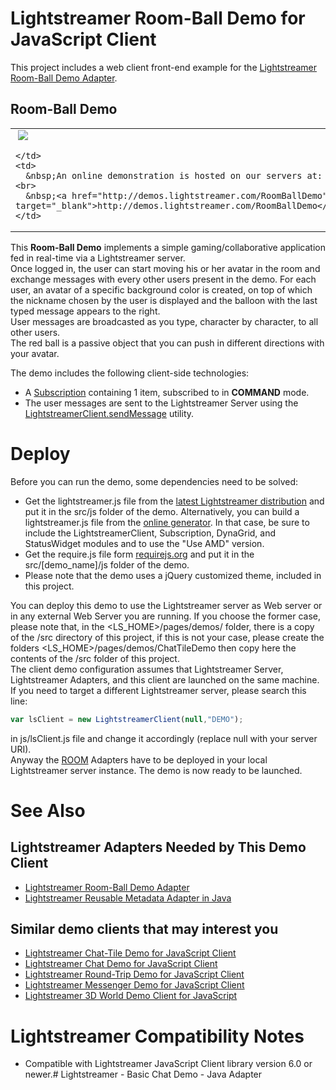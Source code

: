 # Lightstreamer Room-Ball Demo for JavaScript Client #

This project includes a web client front-end example for the [Lightstreamer Room-Ball Demo Adapter]().

## Room-Ball Demo ##

<table>
  <tr>
    <td style="text-align: left">
      &nbsp;<a href="http://demos.lightstreamer.com/RoomBallDemo" target="_blank"><img src="screen.png"></a>&nbsp;
      
    </td>
    <td>
      &nbsp;An online demonstration is hosted on our servers at:<br>
      &nbsp;<a href="http://demos.lightstreamer.com/RoomBallDemo" target="_blank">http://demos.lightstreamer.com/RoomBallDemo</a>
    </td>
  </tr>
</table>

This <b>Room-Ball Demo</b> implements a simple gaming/collaborative application fed in real-time via a Lightstreamer server.<br>
Once logged in, the user can start moving his or her avatar in the room and exchange messages with every other users present in the demo. For each user, an avatar of a specific background color is created, on top of which the nickname chosen by the user is displayed and the balloon with the last typed message appears to the right.<br>
User messages are broadcasted as you type, character by character, to all other users.<br>
The red ball is a passive object that you can push in different directions with your avatar.<br>

The demo includes the following client-side technologies:
* A [Subscription](http://www.lightstreamer.com/docs/client_javascript_uni_api/Subscription.html) containing 1 item, subscribed to in <b>COMMAND</b> mode.
* The user messages are sent to the Lightstreamer Server using the [LightstreamerClient.sendMessage](http://www.lightstreamer.com/docs/client_javascript_uni_api/LightstreamerClient.html#sendMessage) utility.

# Deploy #

Before you can run the demo, some dependencies need to be solved:

-  Get the lightstreamer.js file from the [latest Lightstreamer distribution](http://www.lightstreamer.com/download) 
   and put it in the src/js folder of the demo. Alternatively, you can build a lightstreamer.js file from the 
   [online generator](http://www.lightstreamer.com/distros/Lightstreamer_Allegro-Presto-Vivace_5_1_1_Colosseo_20130305/Lightstreamer/DOCS-SDKs/sdk_client_javascript/tools/generator.html).
   In that case, be sure to include the LightstreamerClient, Subscription, DynaGrid, and StatusWidget modules and to use the "Use AMD" version.
-  Get the require.js file form [requirejs.org](http://requirejs.org/docs/download.html) and put it in the src/[demo_name]/js folder of the demo.
-  Please note that the demo uses a jQuery customized theme, included in this project.

You can deploy this demo to use the Lightstreamer server as Web server or in any external Web Server you are running. 
If you choose the former case, please note that, in the <LS_HOME>/pages/demos/ folder, there is a copy of the /src directory of this project, if this is not your case, please create the folders <LS_HOME>/pages/demos/ChatTileDemo then copy here the contents of the /src folder of this project.<br>
The client demo configuration assumes that Lightstreamer Server, Lightstreamer Adapters, and this client are launched on the same machine. If you need to target a different Lightstreamer server, please search this line:
```js
var lsClient = new LightstreamerClient(null,"DEMO");
```
in js/lsClient.js file and change it accordingly (replace null with your server URI).<br>
Anyway the [ROOM]() Adapters have to be deployed in your local Lightstreamer server instance.
The demo is now ready to be launched.

# See Also #

## Lightstreamer Adapters Needed by This Demo Client ##

* [Lightstreamer Room-Ball Demo Adapter]()
* [Lightstreamer Reusable Metadata Adapter in Java](https://github.com/Weswit/Lightstreamer-example-ReusableMetadata-adapter-java)

## Similar demo clients that may interest you ##

* [Lightstreamer Chat-Tile Demo for JavaScript Client](https://github.com/Weswit/Lightstreamer-example-ChatTile-client-javascript)
* [Lightstreamer Chat Demo for JavaScript Client](https://github.com/Weswit/Lightstreamer-example-Chat-client-javascript)
* [Lightstreamer Round-Trip Demo for JavaScript Client](https://github.com/Weswit/Lightstreamer-example-RoundTrip-client-javascript)
* [Lightstreamer Messenger Demo for JavaScript Client](https://github.com/Weswit/Lightstreamer-example-Messenger-client-javascript)
* [Lightstreamer 3D World Demo Client for JavaScript](https://github.com/Weswit/Lightstreamer-example-3DWorld-client-javascript)

# Lightstreamer Compatibility Notes #

- Compatible with Lightstreamer JavaScript Client library version 6.0 or newer.# Lightstreamer - Basic Chat Demo - Java Adapter 
